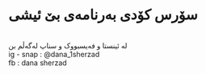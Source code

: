 # سۆرس کۆدی بەرنامەی بێ ئیشی
<br>
لە ئینستا و فەیسبووک و سناپ لەگەڵم بن
<br>
ig - snap : @dana_1sherzad
<br>
fb : dana sherzad
